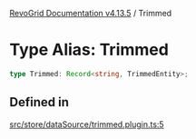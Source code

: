 [RevoGrid Documentation v4.13.5](README.md) / Trimmed

# Type Alias: Trimmed

```ts
type Trimmed: Record<string, TrimmedEntity>;
```

## Defined in

[src/store/dataSource/trimmed.plugin.ts:5](https://github.com/revolist/revogrid/blob/f32590b4b251a55e7610f26e48cd67947bdd6441/src/store/dataSource/trimmed.plugin.ts#L5)
